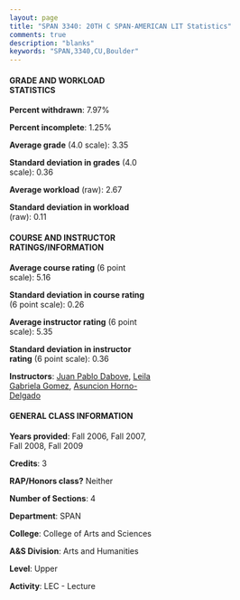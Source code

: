 ```yaml
---
layout: page
title: "SPAN 3340: 20TH C SPAN-AMERICAN LIT Statistics"
comments: true
description: "blanks"
keywords: "SPAN,3340,CU,Boulder"
---
```

<head>
<script src="https://ajax.googleapis.com/ajax/libs/jquery/2.1.3/jquery.min.js"></script>
<script src="https://dl.dropboxusercontent.com/s/pc42nxpaw1ea4o9/highcharts.js?dl=0"></script>
<!-- <script src="../assets/js/highcharts.js"></script> -->
<style type="text/css">@font-face {
	font-family: "Bebas Neue";
	src: url(https://www.filehosting.org/file/details/544349/BebasNeue Regular.otf) format("opentype");
	}
	h1.Bebas { 
		font-family: "Bebas Neue", Verdana, Tahoma;
	}
</style>
</head>
<body>
	<div id="container" style="float: right; width: 45%; height: 88%; margin-left: 2.5%; margin-right: 2.5%;"></div>
	<script language="JavaScript">
		$(document).ready(function() {
		var chart = {type: 'column'};
		var title = {text: 'Grade Distribution'};
		var xAxis = {categories: ['A','B','C','D','F'],crosshair: true};
		var yAxis = {min: 0,title: {text: 'Percentage'}};
		var tooltip = {headerFormat: '<center><b><span style="font-size:20px">{point.key}</span></b></center>',
		               pointFormat: '<td style="padding:0"><b>{point.y:.1f}%</b></td>',
		               footerFormat: '</table>',shared: true,useHTML: true};
		var plotOptions = {column: {pointPadding: 0.0,borderWidth: 0}};  
		var credits = {enabled: false};var series= [{name: 'Percent',data: [59.48,24.37,10.51,2.08,3.55,]}];
		var json = {};
		json.chart = chart;
		json.title = title;
		json.tooltip = tooltip;
		json.xAxis = xAxis;
		json.yAxis = yAxis;  
		json.series = series;
		json.plotOptions = plotOptions;  
		json.credits = credits;
		$('#container').highcharts(json);
	});
	</script>
</body>
			   
#### GRADE AND WORKLOAD STATISTICS

**Percent withdrawn**: 7.97%

**Percent incomplete**: 1.25%

**Average grade** (4.0 scale): 3.35

**Standard deviation in grades** (4.0 scale): 0.36

**Average workload** (raw): 2.67

**Standard deviation in workload** (raw): 0.11

#### COURSE AND INSTRUCTOR RATINGS/INFORMATION

**Average course rating** (6 point scale): 5.16

**Standard deviation in course rating** (6 point scale): 0.26

**Average instructor rating** (6 point scale): 5.35

**Standard deviation in instructor rating** (6 point scale): 0.36

**Instructors**: <a href='../../instructors/Juan_Pablo_Dabove'>Juan Pablo Dabove</a>, <a href='../../instructors/Leila_Gabriela_Gomez'>Leila Gabriela Gomez</a>, <a href='../../instructors/Asuncion_Horno-Delgado'>Asuncion Horno-Delgado</a>

#### GENERAL CLASS INFORMATION

**Years provided**: Fall 2006, Fall 2007, Fall 2008, Fall 2009

**Credits**: 3

**RAP/Honors class?** Neither

**Number of Sections**: 4

**Department**: SPAN

**College**: College of Arts and Sciences

**A&S Division**: Arts and Humanities

**Level**: Upper

**Activity**: LEC - Lecture
